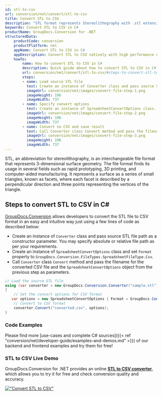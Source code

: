 ```yaml
---
id: stl-to-csv
url: conversion/net/convert/stl-to-csv
title: Convert STL to CSV
description: "STL format represents Stereolithography with .stl extension. Learn how to convert STL to CSV file programmatically in C# language using GroupDocs.Conversion for .NET library."
keywords: Convert STL to CSV in C#
productName: GroupDocs.Conversion for .NET
structuredData:
    productCode: conversion
    productPlatform: net
    appName: Convert STL to CSV in C#
    appDescription: Convert STL to CSV natively with high performance using C# language and server side GroupDocs.Conversion for .NET APIs, without the use of any software like Microsoft or Open Office.
    howTo:
        name: How to convert STL to CSV in C# 
        description: Quick guide about how to convert STL to CSV in C# with high performance and accuracy.
        url: conversion/net/convert/stl-to-csv/#steps-to-convert-stl-to-csv-in-c
        steps:
        - name: Load source STL file 
          text: Create an instance of Converter class and pass source STL file path as a constructor parameter. You may specify absolute or relative file path as per your requirements. 
          imageUrl: conversion/net/images/convert-file-step-1.png
          imageHeight: 196
          imageWidth: 737
        - name: Specify convert options 
          text: Create an instance of SpreadsheetConvertOptions class.
          imageUrl: conversion/net/images/convert-file-step-2.png
          imageHeight: 196
          imageWidth: 737
        - name: Convert to CSV and save result 
          text: Call Converter class Convert method and pass the filename for the converted HTML file and the SpreadsheetConvertOptions object from the previous step as parameters.
          imageUrl: conversion/net/images/convert-file-step-3.png
          imageHeight: 196
          imageWidth: 737
---
```


STL, an abbreviation for stereolithography, is an interchangeable file format that represents 3-dimensional surface geometry. The file format finds its usage in several fields such as rapid prototyping, 3D printing, and computer-aided manufacturing. It represents a surface as a series of small triangles, known as facets, where each facet is described by a perpendicular direction and three points representing the vertices of the triangle.

## Steps to convert STL to CSV in C#

[GroupDocs.Conversion](https://products.groupdocs.com/conversion/net) allows developers to convert the STL file to CSV format in an easy and intuitive way just using a few lines of code as described below:

* Create an instance of `Converter` class and pass source STL file path as a constructor parameter. You may specify absolute or relative file path as per your requirements. 
* Create an instance of `SpreadsheetConvertOptions` class and set `Format` property to `GroupDocs.Conversion.FileTypes.SpreadsheetFileType.Csv`.
* Call `Converter` class `Convert` method and pass the filename for the converted CSV file and the `SpreadsheetConvertOptions` object from the previous step as parameters.

```csharp
// Load the source STL file
using (var converter = new GroupDocs.Conversion.Converter("sample.stl"))
{
    // Set the convert options for CSV format
   var options = new SpreadsheetConvertOptions { Format = GroupDocs.Conversion.FileTypes.SpreadsheetFileType.Csv };
    // Convert to CSV format
    converter.Convert("converted.csv", options);
}
```

### Code Examples

Please find more [use-cases and complete C# sources]({{< ref "conversion/net/developer-guide/examples-and-demos.md" >}}) of our backend and frontend examples and try them for free!

### STL to CSV Live Demo

GroupDocs.Conversion for .NET provides an online [**STL to CSV converter**](https://products.groupdocs.app/conversion/stl-to-csv), which allows you to try it for free and check conversion quality and accuracy.

[!["Convert STL to CSV"](conversion/net/images/convert-to-csv/convert-stl-to-csv.png)](https://products.groupdocs.app/conversion/stl-to-csv)